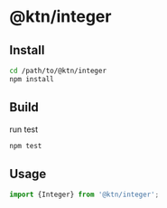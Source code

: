 # @ktn/integer

## Install

```bash
cd /path/to/@ktn/integer
npm install
```

## Build

run test

```bash
npm test
```

## Usage


```javascript
import {Integer} from '@ktn/integer';
```
